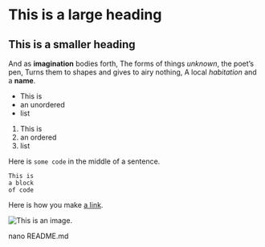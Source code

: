 # This is a large heading

## This is a smaller heading

And as **imagination** bodies forth,
The forms of things *unknown*, the poet’s pen, 
Turns them to shapes and gives to airy nothing,
A local *habitation* and a **name**.

- This is 
- an unordered
- list

1. This is 
2. an ordered
3. list

Here is `some code` in the middle of a sentence.

``` 
This is 
a block 
of code
``` 

Here is how you make [a link](https://www.wikipedia.org/).

![This is an image.](https://github.com/yihui/xaringan/releases/download/v0.0.2/karl-moustache.jpg)

nano README.md
